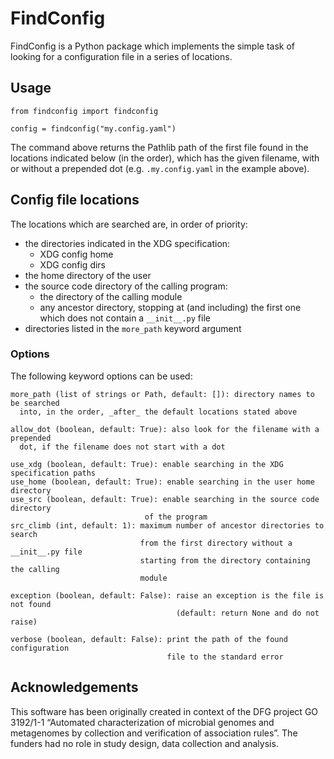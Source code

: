 # FindConfig

FindConfig is a Python package which implements the simple task
of looking for a configuration file in a series of locations.

## Usage

```
from findconfig import findconfig

config = findconfig("my.config.yaml")
```

The command above returns the Pathlib path of the first file found in the
locations indicated below (in the order), which has the given filename,
with or without a prepended dot (e.g. ``.my.config.yaml`` in the example above).

## Config file locations

The locations which are searched are, in order of priority:
- the directories indicated in the XDG specification:
  - XDG config home
  - XDG config dirs
- the home directory of the user
- the source code directory of the calling program:
  - the directory of the calling module
  - any ancestor directory, stopping at (and including) the first one
    which does not contain a ``__init__.py`` file
- directories listed in the ``more_path`` keyword argument

### Options

The following keyword options can be used:
```
more_path (list of strings or Path, default: []): directory names to be searched
  into, in the order, _after_ the default locations stated above

allow_dot (boolean, default: True): also look for the filename with a prepended
  dot, if the filename does not start with a dot

use_xdg (boolean, default: True): enable searching in the XDG specification paths
use_home (boolean, default: True): enable searching in the user home directory
use_src (boolean, default: True): enable searching in the source code directory
                              of the program
src_climb (int, default: 1): maximum number of ancestor directories to search
                             from the first directory without a __init__.py file
                             starting from the directory containing the calling
                             module

exception (boolean, default: False): raise an exception is the file is not found
                                     (default: return None and do not raise)

verbose (boolean, default: False): print the path of the found configuration
                                   file to the standard error
```

## Acknowledgements
This software has been originally created in context of the DFG project GO 3192/1-1 “Automated characterization of microbial genomes and metagenomes by collection and verification of association rules”. The funders had no role in study design, data collection and analysis.
